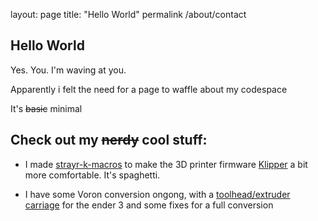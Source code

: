layout: page
title: "Hello World"
permalink /about/contact

## Hello World

Yes. You. I'm waving at you.

Apparently i felt the need for a page to waffle about my codespace

It's ~~basic~~ minimal

## Check out my ~~nerdy~~ cool stuff:

- I made [strayr-k-macros](https://github.com/strayr/strayr-k-macros) to make the 3D printer firmware [Klipper](https://github.com/Klipper3d/klipper) a bit more comfortable. It's spaghetti.

- I have some Voron conversion ongong, with a [toolhead/extruder carriage](https://github.com/strayr/voron-afterburner-ender3) for the ender 3 and some fixes for a full conversion
